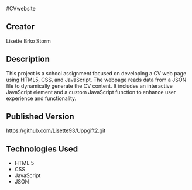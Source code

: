 #CVwebsite

## Creator
Lisette Brko Storm

## Description
This project is a school assignment focused on developing a CV web page using HTML5, CSS, and JavaScript.
The webpage reads data from a JSON file to dynamically generate the CV content.
It includes an interactive JavaScript element and a custom JavaScript function to enhance user experience and functionality.

## Published Version
https://github.com/Lisette93/Uppgift2.git

## Technologies Used
- HTML 5
- CSS
- JavaScript
- JSON
